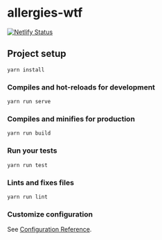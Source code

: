 # allergies-wtf
[![Netlify Status](https://api.netlify.com/api/v1/badges/67a12d57-20e4-40a1-b085-6a20598e45b0/deploy-status)](https://app.netlify.com/sites/wtf-allergies/deploys)

## Project setup
```
yarn install
```

### Compiles and hot-reloads for development
```
yarn run serve
```

### Compiles and minifies for production
```
yarn run build
```

### Run your tests
```
yarn run test
```

### Lints and fixes files
```
yarn run lint
```

### Customize configuration
See [Configuration Reference](https://cli.vuejs.org/config/).
